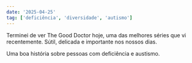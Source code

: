```yaml
---
date: '2025-04-25'
tag: ['deficiência', 'diversidade', 'autismo']
---
```


Terminei de ver The Good Doctor hoje, uma das melhores séries que vi recentemente. Sútil, delicada e importante nos nossos dias.

Uma boa história sobre pessoas com deficiência e austismo.

